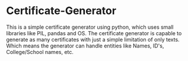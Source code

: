 # Certificate-Generator
This is a simple certificate generator using python, which uses small libraries like PIL, pandas and OS. The certificate generator is capable to generate as many certificates with just a simple limitation of only texts. Which means the generator can handle entities like Names, ID's, College/School names, etc. 
